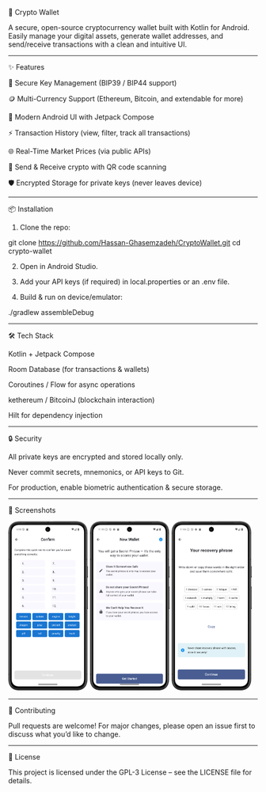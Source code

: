 🚀 Crypto Wallet

A secure, open-source cryptocurrency wallet built with Kotlin for Android.
Easily manage your digital assets, generate wallet addresses, and send/receive transactions with a clean and intuitive UI.


---

✨ Features

🔐 Secure Key Management (BIP39 / BIP44 support)

🪙 Multi-Currency Support (Ethereum, Bitcoin, and extendable for more)

📲 Modern Android UI with Jetpack Compose

⚡ Transaction History (view, filter, track all transactions)

🌐 Real-Time Market Prices (via public APIs)

📡 Send & Receive crypto with QR code scanning

🛡️ Encrypted Storage for private keys (never leaves device)



---

📦 Installation

1. Clone the repo:

git clone https://github.com/Hassan-Ghasemzadeh/CryptoWallet.git
cd crypto-wallet


2. Open in Android Studio.


3. Add your API keys (if required) in local.properties or an .env file.


4. Build & run on device/emulator:

./gradlew assembleDebug




---

🛠️ Tech Stack

Kotlin + Jetpack Compose

Room Database (for transactions & wallets)

Coroutines / Flow for async operations

kethereum / BitcoinJ (blockchain interaction)

Hilt for dependency injection



---

🔒 Security

All private keys are encrypted and stored locally only.

Never commit secrets, mnemonics, or API keys to Git.

For production, enable biometric authentication & secure storage.



---

📸 Screenshots

<img src="screenshots/IMG_20250811_191120_813.png" width="32%"> <img src="screenshots/Screenshot_20250811_110552.png" width="32%"> <img src="screenshots/Screenshot_20250811_110611.png" width="32%">


---

🤝 Contributing

Pull requests are welcome! For major changes, please open an issue first to discuss what you’d like to change.


---

📜 License

This project is licensed under the GPL-3 License – see the LICENSE file for details.
